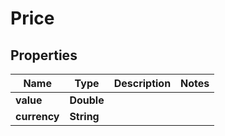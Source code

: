 
# Price

## Properties
Name | Type | Description | Notes
------------ | ------------- | ------------- | -------------
**value** | **Double** |  | 
**currency** | **String** |  | 



